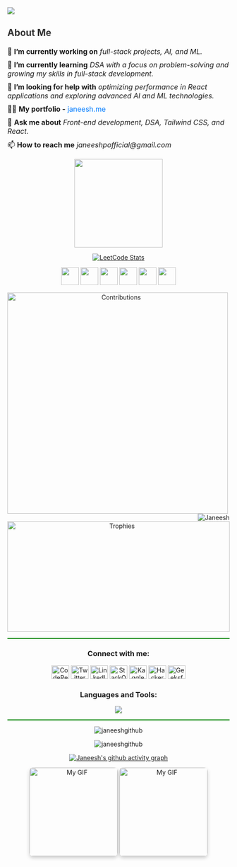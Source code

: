 <img src="https://github.com/Anmol-Baranwal/Cool-GIFs-For-GitHub/assets/74038190/d48893bd-0757-481c-8d7e-ba3e163feae7" />
  <div style="flex: 2; max-width: 600px;">
    <h2 style="color: #333; font-weight: bold; margin-bottom: 20px;">About Me</h2>
    <ul style="list-style-type: none; padding-left: 0; font-size: 16px;">
      <li style="margin-bottom: 10px;">
        🔭 <b>I’m currently working on</b> <i>full-stack projects, AI, and ML.</i>
      </li>
      <li style="margin-bottom: 10px;">
        🌱 <b>I’m currently learning</b> <i>DSA with a focus on problem-solving and growing my skills in full-stack development.</i>
      </li>
      <li style="margin-bottom: 10px;">
        🤝 <b>I’m looking for help with</b> <i>optimizing performance in React applications and exploring advanced AI and ML technologies.</i>
      </li>
      <li style="margin-bottom: 10px;">
        👨‍💻 <b>My portfolio -</b> <a href="https://janeesh.me" target="_blank" style="color: #007bff; text-decoration: none;">janeesh.me</a>
      </li>
      <li style="margin-bottom: 10px;">
        💬 <b>Ask me about</b> <i>Front-end development, DSA, Tailwind CSS, and React.</i>
      </li>
      <li style="margin-bottom: 10px;">
        📫 <b>How to reach me</b> <i>janeeshpofficial@gmail.com</i>
      </li>
    </ul>
  </div>
</div>

<p align="center">
  <img src="https://komarev.com/ghpvc/?username=janeeshgithub&color=blueviolet&style=plastic" width="200">
</p>
<p align="center">
  <a href="https://leetcode.com/janeeshpofficial/">
    <img align="center" src="https://leetcard.jacoblin.cool/janeeshpofficial?theme=dark&font=Fauna%20One&ext=heatmap" alt="LeetCode Stats" />
  </a>
</p>
<p align="center">
  <img src="https://assets.leetcode.com/static_assets/marketing/2024-50.gif" width="40px" />
  <img src="https://assets.leetcode.com/static_assets/marketing/2024-100.gif" width="40px" />
  <img src="https://assets.leetcode.com/static_assets/others/SQLI.gif" width="40px" />
  <img src="https://leetcode.com/static/images/badges/2024/gif/2024-05.gif" width="40px" />
  <img src="https://leetcode.com/static/images/badges/2024/gif/2024-06.gif" width="40px" />
  <img src="https://leetcode.com/static/images/badges/2024/gif/2024-07.gif" width="40px" />
</p>

<p align="center">
  <img align="left" src="https://github-contributor-stats.vercel.app/api?username=janeeshgithub&limit=10&theme=tokyonight&combine_all_yearly_contributions=true" height="500" alt="Contributions"/>
  <img align="right" src="https://github-readme-stats.vercel.app/api/top-langs?username=janeeshgithub&show_icons=true&locale=en&layout=compact&theme=blue-green" alt="Janeesh" />
  <img src="https://github-profile-trophy.vercel.app/?username=janeeshgithub&theme=matrix&no-frame=true&no-bg=false&margin-w=4" width="100%" height="250" alt="Trophies"/>
</p>

<hr style="height:2px;border-width:0;color:green;background-color:green">

<h3 align="center">Connect with me:</h3>
<p align="center">
  <a href="https://codepen.io/janeesh-p" target="_blank"><img src="https://skillicons.dev/icons?i=codepen" alt="CodePen" height="30" width="40" /></a>
  <a href="https://twitter.com/janeeshofficial" target="_blank"><img src="https://skillicons.dev/icons?i=twitter" alt="Twitter" height="30" width="40" /></a>
  <a href="https://www.linkedin.com/in/janeesh-p-880963250/" target="_blank"><img src="https://skillicons.dev/icons?i=linkedin" alt="LinkedIn" height="30" width="40" /></a>
  <a href="https://stackoverflow.com/users/22829867" target="_blank"><img src="https://skillicons.dev/icons?i=stackoverflow" alt="StackOverflow" height="30" width="40" /></a>
  <a href="https://kaggle.com/janeeshp16" target="_blank"><img src="https://skillicons.dev/icons?i=kaggle" alt="Kaggle" height="30" width="40" /></a>
  <a href="https://www.hackerrank.com/janeeshpofficial" target="_blank"><img src="https://skillicons.dev/icons?i=hackerrank" alt="HackerRank" height="30" width="40" /></a>
  <a href="https://auth.geeksforgeeks.org/user/janeeshpoiaex" target="_blank"><img src="https://skillicons.dev/icons?i=geeksforgeeks" alt="GeeksforGeeks" height="30" width="40" /></a>
</p>

<div align="center">
  <h3 align="center">Languages and Tools:</h3>
  <a href="https://skillicons.dev">
    <img src="https://skillicons.dev/icons?i=aws,bootstrap,c,cpp,css,express,git,html,java,js,mongodb,nodejs,python,react,flutter,next,tailwind,spring,django,php,mysql,firebase,postman,vscode,idea,atom,eclipse,github" />
  </a>
</div>

<hr style="height:2px;border-width:0;color:green;background-color:green">

<p align="center">
  <img align="center" src="https://github-readme-streak-stats.herokuapp.com/?user=janeeshgithub&theme=blue-green" alt="janeeshgithub" />
</p>
<p align="center">
  <img align="center" src="https://github-readme-stats.vercel.app/api?username=janeeshgithub&show_icons=true&locale=en&theme=blue-green" alt="janeeshgithub" />
</p>
<p align="center">
  <a href="https://github.com/janeeshgithub/github-readme-activity-graph">
    <img src="https://github-readme-activity-graph.vercel.app/graph?username=janeeshgithub&bg_color=000000&title_color=538cc6&line=00cc00&point=538cc6&theme=github-compact" alt="Janeesh's github activity graph" />
  </a>
</p>
<div style="display: flex; align-items: center; justify-content: center; text-align: center;">
  <div style="flex: 1; max-width: 600px;">
    <img alt="My GIF" width="200" src="https://user-images.githubusercontent.com/74038190/212750996-938b257b-266c-45a7-9af7-655341c0f58b.gif" style="border-radius: 8px; box-shadow: 0 4px 8px rgba(0,0,0,0.2); margin-bottom: 20px;">
    <img alt="My GIF" width="200" src="https://user-images.githubusercontent.com/74038190/212284068-b4ee9a5c-331c-4d18-9481-53dd6b9debd5.gif" style="border-radius: 8px; box-shadow: 0 4px 8px rgba(0,0,0,0.2); margin-bottom: 20px;">
  </div>
